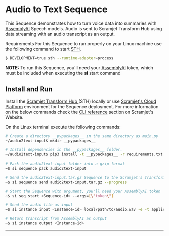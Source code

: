 # Audio to Text Sequence

This Sequence demonstrates how to turn voice data into summaries with <a href="https://www.assemblyai.com/" target="_blank">AssemblyAI</a> Speech models. Audio is sent to Scramjet Transform Hub using data streaming with an audio transcript as an output.


Requirements
For this Sequence to run properly on your Linux machine use the following command to start <a href="https://docs.scramjet.org/transform-hub/installation" target="_blank">STH</a>.

```bash
$ DEVELOPMENT=true sth --runtime-adapter=process
```

**NOTE:** To run this Sequence, you'll need your <a href="https://www.assemblyai.com/" target="_blank">AssemblyAI</a> token, which must be included when executing the **si** start command


## Install and Run

Install the <a href="https://docs.scramjet.org/platform/self-hosted-installation/" target="_blank">Scramjet Transform Hub </a> (STH) locally or use 
<a href="https://docs.scramjet.org/platform/get-started/" target="_blank">Scramjet's Cloud Platform</a> environment for the Sequence deployment.
For more information on the below commands check the 
<a href="https://docs.scramjet.org/platform/cli-reference/#useful-commands" target="_blank">CLI reference</a> section on Scramjet's Website.

On the Linux terminal execute the following commands:

```bash
# Create a directory __pypackages__ in the same directory as main.py
~/audio2text-input$ mkdir __pypackages__

# Install dependencies in the __pypackages__ folder. 
~/audio2text-input$ pip3 install -t __pypackages__ -r requirements.txt

# Pack the audio2text-input folder into a gzip format
~$ si sequence pack audio2text-input

# Send the audio2text-input.tar.gz Sequence to the Scramjet's Transform-Hub, with a return <Sequence-id> value
~$ si sequence send audio2text-input.tar.gz --progress

# Start the Sequence with argument, you'll need your AssemblyAI token
~$ si seq start <Sequence-id> --args=[\"token\"] 

# Send the audio file as input
~$ si instance input <Instance-id> local/path/to/audio.wav -e -t application/octet-stream

# Return transcript from AssemblyAI as output
~$ si instance output <Instance-id>
```

--- 